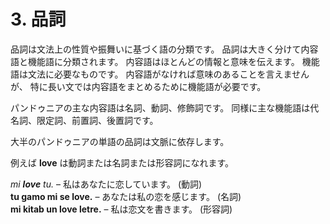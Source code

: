 
# 3. 品詞

品詞は文法上の性質や振舞いに基づく語の分類です。
品詞は大きく分けて内容語と機能語に分類されます。
内容語はほとんどの情報と意味を伝えます。
機能語は文法に必要なものです。
内容語がなければ意味のあることを言えませんが、
特に長い文では内容語をまとめるために機能語が必要です。

パンドゥニアの主な内容語は名詞、動詞、修飾詞です。
同様に主な機能語は代名詞、限定詞、前置詞、後置詞です。

大半のパンドゥニアの単語の品詞は文脈に依存します。

例えば
**love**
は動詞または名詞または形容詞になれます。

*mi **love** tu.*
– 私はあなたに恋しています。 (動詞)  
**tu gamo mi se love.**
– あなたは私の恋を感じます。 (名詞)  
**mi kitab un love letre.**
– 私は恋文を書きます。 (形容詞)


